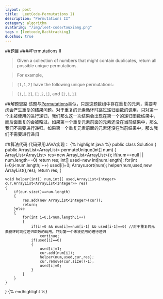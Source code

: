 ```yaml
---
layout: post
title:  LeetCode-Permutations II 
description: "Permutations II"
category: algorithm
avatarimg: "/img/leet-code/touxiang.png"
tags : [leetcode,Backtracking]
duoshuo: true
---
```

##题目
####Permutations II
>Given a collection of numbers that might contain duplicates, return all possible unique permutations.

>For example,

>`[1,1,2]` have the following unique permutations:

>`[1,1,2]`, `[1,2,1]`, and `[2,1,1]`.

<!-- more -->
	
##解题思路
该题与[Permutations][1]类似，只是这题数组中存在重复的元素，需要考虑会产生重复的结果问题。对于重复的元素循环时跳过递归函数的调用，只对第一个未被使用的进行递归，我们那么这一次结果会出现在第一个的递归函数结果中，而后面重复的会被略过。如果第一个重复元素前面的元素还没在当前结果中，那么我们不需要进行递归。如果第一个重复元素前面的元素还没在当前结果中，那么我们不需要进行递归

##算法代码
代码采用JAVA实现：
{% highlight java %}
public class Solution {
    public ArrayList<ArrayList<Integer>> permuteUnique(int[] num) {
    	ArrayList<ArrayList<Integer>> res=new ArrayList<ArrayList<Integer>>();
        if(num==null || num.length==0)
        	return res;
        int[] used=new int[num.length];
        for(int i=0;i<num.length;i++)
        	used[i]=0;
        Arrays.sort(num);
        helper(num,used,new ArrayList<Integer>(),res);
        return res;
    }

    void helper(int[] num,int[] used,ArrayList<Integer> cur,ArrayList<ArrayList<Integer>> res)
    {
    	if(cur.size()==num.length)
    	{
    		res.add(new ArrayList<Integer>(cur));
    		return;
    	}else
    	{
    		for(int i=0;i<num.length;i++)
    		{
    			if(i!=0 && num[i]==num[i-1] && used[i-1]==0) //对于重复的元素循环时跳过递归函数的调用，只对第一个未被使用的进行递归
    				continue;
    			if(used[i]==0)
    			{
    				used[i]=1;
    				cur.add(num[i]);
    				helper(num,used,cur,res);
    				cur.remove(cur.size()-1);
    				used[i]=0;
    			}
    		}
    	}
    }
}
{% endhighlight %}

[1]:http://pisxw.com/algorithm/Permutations.html